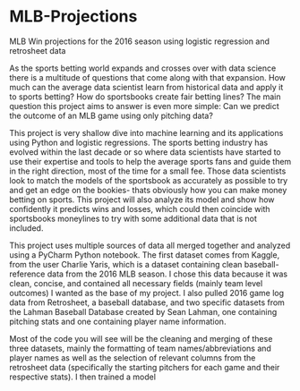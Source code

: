 # MLB-Projections
MLB Win projections for the 2016 season using logistic regression and retrosheet data

As the sports betting world expands and crosses over with data science there is a multitude of questions that come along with that expansion. 
How much can the average data scientist learn from historical data and apply it to sports betting?
How do sportsbooks create fair betting lines?
The main question this project aims to answer is even more simple: Can we predict the outcome of an MLB game using only pitching data?


This project is very shallow dive into machine learning and its applications using Python and logistic regressions. The sports betting industry has evolved within the last decade or so where data scientists have started to use their expertise and tools to help the average sports fans and guide them in the right direction, most of the time for a small fee. Those data scientists look to match the models of the sportsbook as accurately as possible to try and get an edge on the bookies- thats obviously how you can make money betting on sports. This project will also analyze its model and show how confidently it predicts wins and losses, which could then coincide with sportsbooks moneylines to try with some additional data that is not included. 


This project uses multiple sources of data all merged together and analyzed using a PyCharm Python notebook. The first dataset comes from Kaggle, from the user Charlie Yaris, which is a dataset containing clean baseball-reference data from the 2016 MLB season. I chose this data because it was clean, concise, and contained all necessary fields (mainly team level outcomes) I wanted as the base of my project. I also pulled 2016 game log data from Retrosheet, a baseball database, and two specific datasets from the Lahman Baseball Database created by Sean Lahman, one containing pitching stats and one containing player name information.

Most of the code you will see will be the cleaning and merging of these three datasets, mainly the formatting of team names/abbreviations and player names as well as the selection of relevant columns from the retrosheet data (specifically the starting pitchers for each game and their respective stats). I then trained a model 


